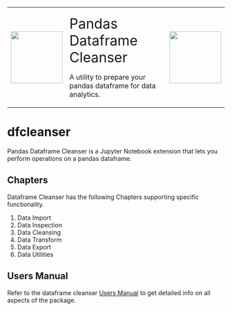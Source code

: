 <div><table align="center"><tr><td><img src="https://rickkrasinski.github.io/dfcleanser/graphics/pandas.png" style="width: 120px ; height: 120px"></td><td style="margin-left: 200px"><p style="text-align: left" id="mainTitle"><font size="6">Pandas Dataframe Cleanser</font></p><p id="titleComment"><font size="3">A utility to prepare your pandas dataframe for data analytics.</font></p></td><td><img src="https://rickkrasinski.github.io/dfcleanser/graphics/dataCleansing.png" style="width: 120px ; height: 120px"></td></tr></table></div>

# dfcleanser
Pandas Dataframe Cleanser is a Jupyter Notebook extension that lets you perform operations on a pandas dataframe.



## Chapters
Dataframe Cleanser has the following Chapters supporting specific functionality.
1) Data Import 
2) Data Inspection
3) Data Cleansing
4) Data Transform
5) Data Export
6) Data Utilities

## Users Manual
Refer to the dataframe cleanser <a href="https://rickkrasinski.github.io/dfcleanser/help/dfcleanser-index.html"  target="_blank">Users Manual</a> to get detailed info on all aspects of the package.

